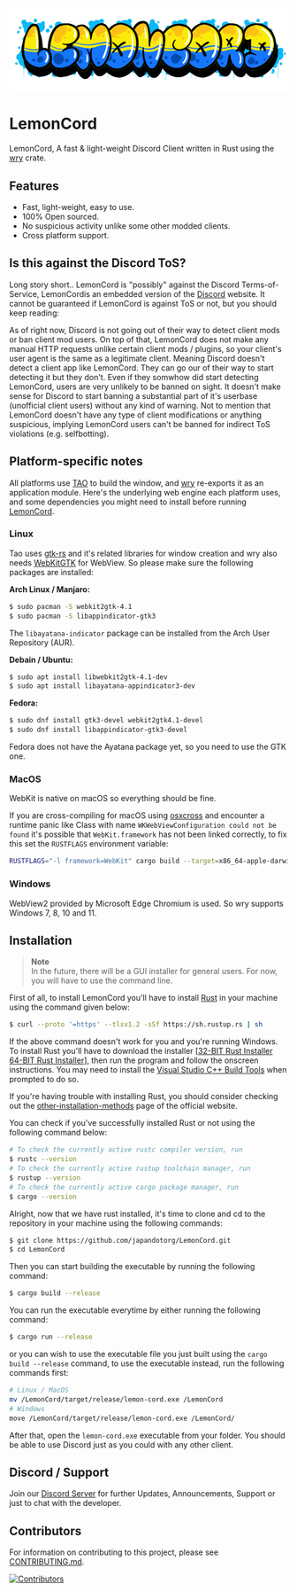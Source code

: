 <img src="./assets/docs/banner.png">

# LemonCord
LemonCord, A fast & light-weight Discord Client written in Rust using the [wry](https://docs.rs/wry/) crate.

## Features
- Fast, light-weight, easy to use.
- 100% Open sourced.
- No suspicious activity unlike some other modded clients.
- Cross platform support.

## Is this against the Discord ToS?
Long story short.. LemonCord is "possibly" against the Discord Terms-of-Service, LemonCordis an embedded version of the [Discord](https://discord.com/app) website. It cannot be guaranteed if LemonCord is against ToS or not, but you should keep reading:

As of right now, Discord is not going out of their way to detect client mods or ban client mod users. On top of that, LemonCord does not make any manual HTTP requests unlike certain client mods / plugins, so your client's user agent is the same as a legitimate client. Meaning Discord doesn't detect a client app like LemonCord. They can go our of their way to start detecting it but they don't. Even if they somwhow did start detecting LemonCord, users are very unlikely to be banned on sight. It doesn't make sense for Discord to start banning a substantial part of it's userbase (unofficial client users) without any kind of warning. Not to mention that LemonCord doesn't have any type of client modifications or anything suspicious, implying LemonCord users can't be banned for indirect ToS violations (e.g. selfbotting).

## Platform-specific notes
All platforms use [TAO](https://github.com/tauri-apps/tao) to build the window, and [wry](https://github.com/tauri-apps/wry) re-exports it as an application module. Here's the underlying web engine each platform uses, and some dependencies you might need to install before running [LemonCord](https://github.com/japandotorg/LemonCord).

### Linux

Tao uses [gtk-rs](https://gtk-rs.org/) and it's related libraries for window creation and wry also needs [WebKitGTK](https://webkitgtk.org/) for WebView. So please make sure the following packages are installed:

**Arch Linux / Manjaro:**
```sh
$ sudo pacman -S webkit2gtk-4.1
$ sudo pacman -S libappindicator-gtk3
```

The `libayatana-indicator` package can be installed from the Arch User Repository (AUR).

**Debain / Ubuntu:**
```sh
$ sudo apt install libwebkit2gtk-4.1-dev
$ sudo apt install libayatana-appindicator3-dev
```

**Fedora:**
```sh
$ sudo dnf install gtk3-devel webkit2gtk4.1-devel
$ sudo dnf install libappindicator-gtk3-devel
```

Fedora does not have the Ayatana package yet, so you need to use the GTK one.

### MacOS

WebKit is native on macOS so everything should be fine.

If you are cross-compiling for macOS using [osxcross](https://github.com/tpoechtrager/osxcross) and encounter a runtime panic like Class with name `WKWebViewConfiguration could not be found` it's possible that `WebKit.framework` has not been linked correctly, to fix this set the `RUSTFLAGS` environment variable:
```sh
RUSTFLAGS="-l framework=WebKit" cargo build --target=x86_64-apple-darwin --release
```

### Windows

WebView2 provided by Microsoft Edge Chromium is used. So wry supports Windows 7, 8, 10 and 11.

## Installation

> **Note**  
> In the future, there will be a GUI installer for general users. For now, you will have to use the
> command line.

First of all, to install LemonCord you'll have to install [Rust](https://rust-lang.org) in your machine using the command given below:
```sh
$ curl --proto '=https' --tlsv1.2 -sSf https://sh.rustup.rs | sh
```

If the above command doesn't work for you and you're running Windows. To install Rust you'll have to download the installer [[32-BIT Rust Installer](https://static.rust-lang.org/rustup/dist/i686-pc-windows-msvc/rustup-init.exe) [64-BIT Rust Installer](https://static.rust-lang.org/rustup/dist/x86_64-pc-windows-msvc/rustup-init.exe)], then run the program and follow the onscreen instructions. You may need to install the [Visual Studio C++ Build Tools](https://visualstudio.microsoft.com/visual-cpp-build-tools/) when prompted to do so.

If you're having trouble with installing Rust, you should consider checking out the  [other-installation-methods](https://forge.rust-lang.org/infra/other-installation-methods.html) page of the official website.

You can check if you've successfully installed Rust or not using the following command below:
```sh
# To check the currently active rustc compiler version, run
$ rustc --version
# To check the currently active rustup toolchain manager, run
$ rustup --version
# To check the currently active cargo package manager, run
$ cargo --version
```

Alright, now that we have rust installed, it's time to clone and cd to the repository in your machine using the following commands:
```sh
$ git clone https://github.com/japandotorg/LemonCord.git
$ cd LemonCord
```

Then you can start building the executable by running the following command:
```sh
$ cargo build --release
```

You can run the executable everytime by either running the following command:
```sh
$ cargo run --release
```
or you can wish to use the executable file you just built using the `cargo build --release` command, to use the executable instead, run the following commands first:
```sh
# Linux / MacOS
mv /LemonCord/target/release/lemon-cord.exe /LemonCord
# Windows
move /LemonCord/target/release/lemon-cord.exe /LemonCord/
```

After that, open the `lemon-cord.exe` executable from your folder.
You should be able to use Discord just as you could with any other client.

## Discord / Support

Join our [Discord Server](https://melonbot.io/support) for further Updates, Announcements, Support or just to chat with the developer.

## Contributors

For information on contributing to this project, please see [CONTRIBUTING.md](/CONTRIBUTING.md).

[![Contributors][contributors-image]][contributors-link]

[contributors-image]: https://contrib.rocks/image?repo=japandotorg/LemonCord
[contributors-link]: https://github.com/japandotorg/LemonCord/graphs/contributors
